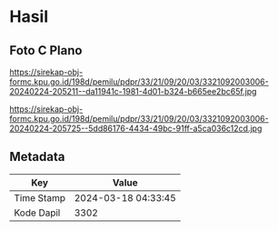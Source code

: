 # Hasil

## Foto C Plano

https://sirekap-obj-formc.kpu.go.id/198d/pemilu/pdpr/33/21/09/20/03/3321092003006-20240224-205211--da11941c-1981-4d01-b324-b665ee2bc65f.jpg

https://sirekap-obj-formc.kpu.go.id/198d/pemilu/pdpr/33/21/09/20/03/3321092003006-20240224-205725--5dd86176-4434-49bc-91ff-a5ca036c12cd.jpg


## Metadata

| Key        | Value               |
| ---------- | ------------------- |
| Time Stamp | 2024-03-18 04:33:45 |
| Kode Dapil | 3302                |



